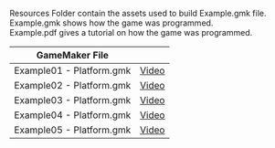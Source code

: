 Resources Folder contain the assets used to build Example.gmk file.\
Example.gmk shows how the game was programmed.\
Example.pdf gives a tutorial on how the game was programmed.

| GameMaker File |  |
| --- | --- |
|Example01 - Platform.gmk | [Video](https://youtu.be/le_WJVHljnE) |
|Example02 - Platform.gmk | [Video](https://youtu.be/rK754S6p8gE) |
|Example03 - Platform.gmk | [Video](https://youtu.be/qRwj68MmZ9w) |
|Example04 - Platform.gmk | [Video](https://youtu.be/Dum_cQ3vuIU) |
|Example05 - Platform.gmk | [Video](https://youtu.be/RHdWG86EVdo) |
